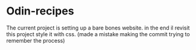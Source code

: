 # Odin-recipes
The current project is setting up a bare bones website.
in the end il revisit this project style it with css.
(made a mistake making the commit trying to remember the process)